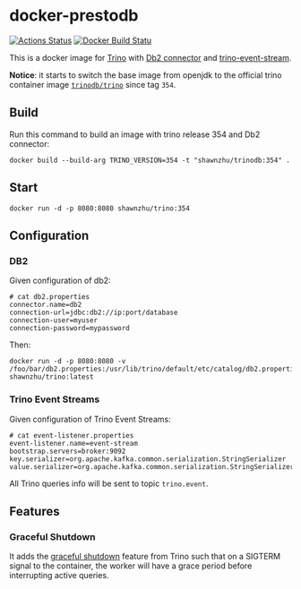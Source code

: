 # docker-prestodb

[![Actions Status](https://github.com/IBM/docker-prestodb/workflows/test/badge.svg)](https://github.com/IBM/docker-prestodb/actions)
[![Docker Build Statu](https://img.shields.io/docker/build/shawnzhu/prestodb.svg)](https://hub.docker.com/r/shawnzhu/prestodb/)

This is a docker image for [Trino](https://trino.io/) with [Db2 connector](https://github.com/IBM/trino-db2/) and [trino-event-stream](https://github.com/IBM/trino-event-stream).

**Notice**: it starts to switch the base image from openjdk to the official trino container image [`trinodb/trino`](https://hub.docker.com/r/trinodb/trino) since tag `354`.

## Build

Run this command to build an image with trino release 354 and Db2 connector:

```SHELL
docker build --build-arg TRINO_VERSION=354 -t "shawnzhu/trinodb:354" .
```

## Start

```SHELL
docker run -d -p 8080:8080 shawnzhu/trino:354
```

## Configuration

### DB2

Given configuration of db2:

```
# cat db2.properties
connector.name=db2
connection-url=jdbc:db2://ip:port/database
connection-user=myuser
connection-password=mypassword
```

Then:

```SHELL
docker run -d -p 8080:8080 -v /foo/bar/db2.properties:/usr/lib/trino/default/etc/catalog/db2.properties:ro shawnzhu/trino:latest
```

### Trino Event Streams

Given configuration of Trino Event Streams:

```
# cat event-listener.properties
event-listener.name=event-stream
bootstrap.servers=broker:9092
key.serializer=org.apache.kafka.common.serialization.StringSerializer
value.serializer=org.apache.kafka.common.serialization.StringSerializer
```

All Trino queries info will be sent to topic `trino.event`. 

## Features

### Graceful Shutdown

It adds the [graceful shutdown](https://trino.io/docs/current/admin/graceful-shutdown.html) feature from Trino such that on a SIGTERM signal to the container, the worker will have a grace period before interrupting active queries.

